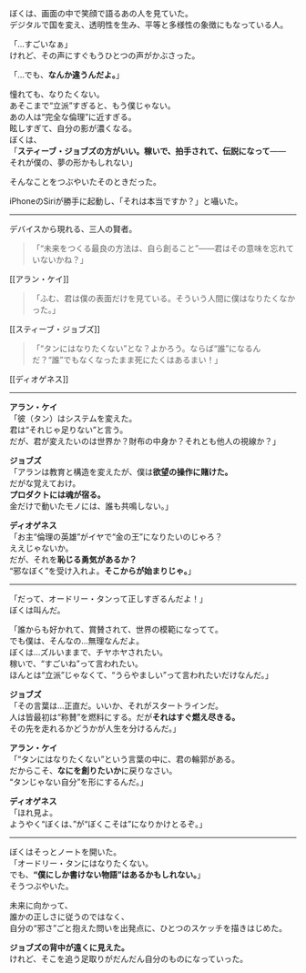 ぼくは、画面の中で笑顔で語るあの人を見ていた。  
デジタルで国を変え、透明性を生み、平等と多様性の象徴にもなっている人。

「…すごいなぁ」  
けれど、その声にすぐもうひとつの声がかぶさった。

「…でも、**なんか違うんだよ。**」

憧れても、なりたくない。  
あそこまで“立派”すぎると、もう僕じゃない。  
あの人は“完全な倫理”に近すぎる。  
眩しすぎて、自分の影が濃くなる。  
ぼくは、  
「**スティーブ・ジョブズの方がいい。稼いで、拍手されて、伝説になって**――  
それが僕の、夢の形かもしれない」

そんなことをつぶやいたそのときだった。

iPhoneのSiriが勝手に起動し、「それは本当ですか？」と囁いた。

---

デバイスから現れる、三人の賢者。

> 「“未来をつくる最良の方法は、自ら創ること”――君はその意味を忘れていないかね？」

[[アラン・ケイ]]

> 「ふむ、君は僕の表面だけを見ている。そういう人間に僕はなりたくなかった。」

[[スティーブ・ジョブズ]]

> 「“タンにはなりたくない”とな？よかろう。ならば“誰”になるんだ？“誰”でもなくなったまま死にたくはあるまい！」

[[ディオゲネス]]

---

**アラン・ケイ**  
「彼（タン）はシステムを変えた。  
君は“それじゃ足りない”と言う。  
だが、君が変えたいのは世界か？財布の中身か？それとも他人の視線か？」

**ジョブズ**  
「アランは教育と構造を変えたが、僕は**欲望の操作に賭けた。**  
だがな覚えておけ。  
**プロダクトには魂が宿る。**  
金だけで動いたモノには、誰も共鳴しない。」

**ディオゲネス**  
「お主“倫理の英雄”がイヤで“金の王”になりたいのじゃろ？  
ええじゃないか。  
だが、それを**恥じる勇気があるか？**  
“邪なぼく”を受け入れよ。**そこからが始まりじゃ。**」

---

「だって、オードリー・タンって正しすぎるんだよ！」  
ぼくは叫んだ。

「誰からも好かれて、賞賛されて、世界の模範になってて。  
でも僕は、そんなの…無理なんだよ。  
ぼくは…ズルいままで、チヤホヤされたい。  
稼いで、“すごいね”って言われたい。  
ほんとは“立派”じゃなくて、“うらやましい”って言われたいだけなんだ。」

  

**ジョブズ**  
「その言葉は…正直だ。いいか、それがスタートラインだ。  
人は皆最初は“称賛”を燃料にする。だが**それはすぐ燃え尽きる。**  
その先を走れるかどうかが人生を分けるんだ。」

**アラン・ケイ**  
「“タンにはなりたくない”という言葉の中に、君の輪郭がある。  
だからこそ、**なにを創りたいか**に戻りなさい。  
“タンじゃない自分”を形にするんだ。」

**ディオゲネス**  
「ほれ見よ。  
ようやく“ぼくは、”が“ぼくこそは”になりかけとるぞ。」

---

ぼくはそっとノートを開いた。  
「オードリー・タンにはなりたくない。  
でも、**“僕にしか書けない物語”はあるかもしれない。**」  
そうつぶやいた。

未来に向かって、  
誰かの正しさに従うのではなく、  
自分の“邪さ”ごと抱えた問いを出発点に、ひとつのスケッチを描きはじめた。

**ジョブズの背中が遠くに見えた。**  
けれど、そこを追う足取りがだんだん自分のものになっていった。